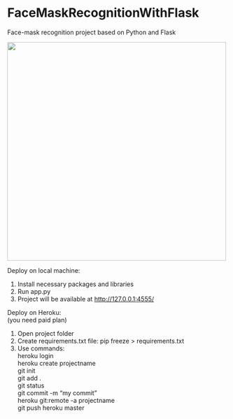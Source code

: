 # FaceMaskRecognitionWithFlask
Face-mask recognition project based on Python and Flask

<img src="https://i.ibb.co/9c3CcRD/photo-2020-06-06-23-01-30.jpg" height="500">

Deploy on local machine:  
1. Install necessary packages and libraries  
2. Run app.py  
3. Project will be available at http://127.0.0.1:4555/  

Deploy on Heroku:  
(you need paid plan)  
1. Open project folder  
2. Create requirements.txt file: pip freeze > requirements.txt  
3. Use commands:  
  heroku login  
  heroku create projectname  
  git init  
  git add .  
  git status  
  git commit -m “my commit”  
  heroku git:remote -a projectname  
  git push heroku master  


